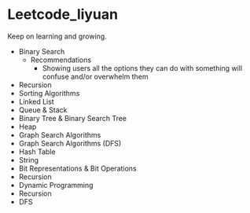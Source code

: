 # Leetcode_liyuan
Keep on learning and growing.

- Binary Search
  * Recommendations
    * Showing users all the options they can do with something will confuse and/or overwhelm them
- Recursion 
- Sorting Algorithms
- Linked List
- Queue & Stack
- Binary Tree & Binary Search Tree
- Heap 
- Graph Search Algorithms
- Graph Search Algorithms (DFS)
- Hash Table
- String
- Bit Representations & Bit Operations
- Recursion
- Dynamic Programming
- Recursion
- DFS
